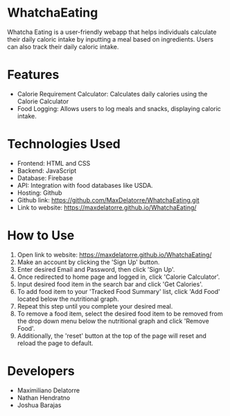 # WhatchaEating

Whatcha Eating is a user-friendly webapp that helps individuals calculate their daily caloric intake by inputting a meal based on ingredients. Users can also track their daily caloric intake. 

# Features

- Calorie Requirement Calculator: Calculates daily calories using the Calorie Calculator
- Food Logging: Allows users to log meals and snacks, displaying caloric intake.

# Technologies Used

- Frontend: HTML and CSS
- Backend: JavaScript
- Database: Firebase
- API: Integration with food databases like USDA.
- Hosting: Github
- Github link: https://github.com/MaxDelatorre/WhatchaEating.git
- Link to website: https://maxdelatorre.github.io/WhatchaEating/

# How to Use

1. Open link to website: https://maxdelatorre.github.io/WhatchaEating/
2. Make an account by clicking the 'Sign Up' button.
3. Enter desired Email and Password, then click 'Sign Up'.
4. Once redirected to home page and logged in, click 'Calorie Calculator'.
5. Input desired food item in the search bar and click 'Get Calories'.
6. To add food item to your 'Tracked Food Summary' list, click 'Add Food' located below the nutritional graph.
7. Repeat this step until you complete your desired meal.
8. To remove a food item, select the desired food item to be removed from the drop down menu below the nutritional graph and click 'Remove Food'.
9. Additionally, the 'reset' button at the top of the page will reset and reload the page to default.

# Developers

- Maximiliano Delatorre 
- Nathan Hendratno
- Joshua Barajas
